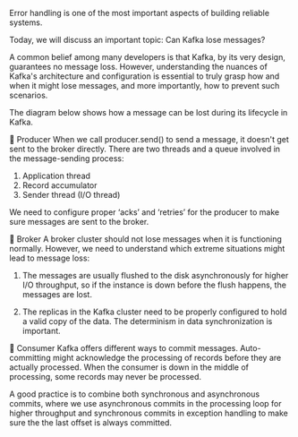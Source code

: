 Error handling is one of the most important aspects of building reliable systems.

Today, we will discuss an important topic: Can Kafka lose messages?

A common belief among many developers is that Kafka, by its very design, guarantees no message loss. However, understanding the nuances of Kafka's architecture and configuration is essential to truly grasp how and when it might lose messages, and more importantly, how to prevent such scenarios.

The diagram below shows how a message can be lost during its lifecycle in Kafka.

🔹 Producer
When we call producer.send() to send a message, it doesn't get sent to the broker directly. There are two threads and a queue involved in the message-sending process:

1. Application thread
2. Record accumulator
3. Sender thread (I/O thread)

We need to configure proper ‘acks’ and ‘retries’ for the producer to make sure messages are sent to the broker.

🔹 Broker
A broker cluster should not lose messages when it is functioning normally. However, we need to understand which extreme situations might lead to message loss:

1. The messages are usually flushed to the disk asynchronously for higher I/O throughput, so if the instance is down before the flush happens, the messages are lost.

2. The replicas in the Kafka cluster need to be properly configured to hold a valid copy of the data. The determinism in data synchronization is important.

🔹 Consumer
Kafka offers different ways to commit messages. Auto-committing might acknowledge the processing of records before they are actually processed. When the consumer is down in the middle of processing, some records may never be processed.

A good practice is to combine both synchronous and asynchronous commits, where we use asynchronous commits in the processing loop for higher throughput and synchronous commits in exception handling to make sure the the last offset is always committed.
